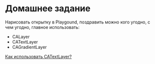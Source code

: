 # Домашнее задание

Нарисовать открытку в Playgound, поздравить можно кого угодно, с чем угодно, главное использовать:
* CALayer
* CATextLayer
* CAGradientLayer

[Как использовать CATextLayer?](https://stackoverflow.com/questions/2209734/add-text-to-calayer)